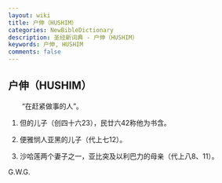 ```yaml
---
layout: wiki
title: 户伸（HUSHIM）
categories: NewBibleDictionary
description: 圣经新词典 - 户伸（HUSHIM）
keywords: 户伸, HUSHIM
comments: false
---
```


## 户伸（HUSHIM）

　　“在赶紧做事的人”。

1. 但的儿子（创四十六23），民廿六42称他为书含。

2. 便雅悯人亚黑的儿子（代上七12）。

3. 沙哈莲两个妻子之一，亚比突及以利巴力的母亲（代上八8、11）。

G.W.G.








